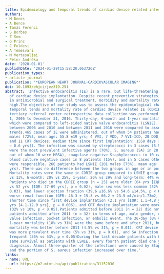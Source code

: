 ```yaml
---
title: Epidemiology and temporal trends of cardiac device related infective endocarditis
authors:
- M Denes
- A Bence
- Tamás Ferenci
- S Borbas
- Z Som
- G Prinz
- C Foldesi
- A Temesvari
- M Vertesaljai
- Péter Andréka
date: '2020-01-01'
publishDate: '2024-01-29T15:58:20.063726Z'
publication_types:
- article-journal
publication: '*EUROPEAN HEART JOURNAL-CARDIOVASCULAR IMAGING*'
doi: 10.1093/ehjci/jez319.251
abstract: 'Infective endocarditis (IE) is a rare, but life-threatening complication
  of cardiac device implantation. Despite recent preventive strategies, and advances
  in antimicrobial and surgical treatment, morbidity and mortality rates are still
  high.The objective of our study was to assess the epidemiological characteristics,
  temporal tends and mortality rate of cardiac device related IE (CDRIE) in our high-volume,
  tertiary referral center.retrospective data collection was performed from January
  1, 2006 to December 31, 2016. Thirty-day, 6-month and 1-year mortality was estimated,
  which were compared to left-sided native valve endocarditis (LSNIE). Patients administered
  between 2006 and 2010 and between 2011 and 2016 were compared to assess temporal
  trends.465 cases of IE were administered, out of whom 54 patients had CDRIE (39
  males [72%], mean age: 55.8 ±19 yrs; 4 VVI, 7 VDD, 7 VVI-ICD, 20 DDD, 5 DDD-ICD
  and 11 CRT devices; median time since first implantation: 1558 days [IQR: 470 days
  – 8.6 yrs]). The infection was caused by streptococci in 3 cases (5.5%), Staphylococci
  were the most prevalent infective agents (70%), S. aureus (SA) in 28 cases (52%,
  out of whom 10 were MRSA), coagulase negative Staphylococcus in 10 cases (18.5%),
  blood culture negative cases in 8 patients (15%), and in 5 cases other pathogens
  were responsible. 266 patients had LSNIE (201 males [75%], mean age: 54.4 ± 15.6
  yrs). There was no difference between the two groups in age or in portion of males.
  Mortality rates were the same in CDRIE group compared to LSNIE group (30-day: 13%
  vs 13%, 6-month: 20% vs 25%, 1-year: 26% vs 29% and long-term: 44% vs 44%, ns resp.)
  Patients who died in the CDRIE group (n = 25) were older (64 yrs [IQR:59-71 yrs]
  vs 52 yrs [IQR: 27-69 yrs], p = 0.02), male sex was less common (52% vs 79%, p =
  0.03), had lower ejection fraction (39.6 ±16.6% vs 54.6 ±14.5%, p < 0.001), had
  worse renal function (GFR: 46.3 ± 15.3 vs 60.2 ± 23.5 ml/min/1.73m2, p = 0.04),
  shorter time since first device implantation (2.1 yrs [IQR: 1.1-4.8 yrs] vs 6.7
  yrs [4.1-12.9 yrs], p = 0.006), and CRT device implantation were more prevalent
  (32% vs 10%, p < 0.05).Patients admitted before 2011 (n = 22) did not differ from
  patients admitted after 2011 (n = 32) in terms of age, male gender, concomitant
  valve infection, pocket infection, or embolic event. The 30-day (0% vs 6%) and the
  1-year mortality (18% vs 31%) were the same before and after 2011, but the 6-month
  mortality was better before 2011 (4.5% vs 31%, p = 0.01). CRT device implantation
  was more prevalent over time (5% vs 31%, p = 0.01), and SA infection became more
  frequent (36% vs 63%, p = 0.05)During the last decade patients with CDRIE had a
  same survival as patients with LSNIE, every fourth patient died one year after the
  diagnosis. Almost three-quarter of the infections were caused by Staphylococci,
  and the portion of S. aureus infection increased over time.'
links:
- name: URL
  url: https://m2.mtmt.hu/api/publication/31152030
---
```

